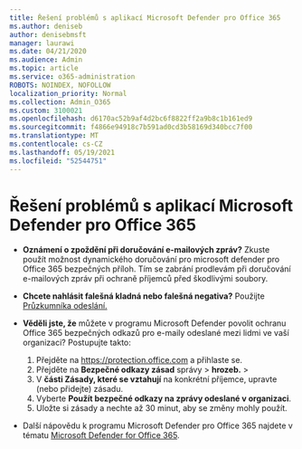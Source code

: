 ```yaml
---
title: Řešení problémů s aplikací Microsoft Defender pro Office 365
ms.author: deniseb
author: denisebmsft
manager: laurawi
ms.date: 04/21/2020
ms.audience: Admin
ms.topic: article
ms.service: o365-administration
ROBOTS: NOINDEX, NOFOLLOW
localization_priority: Normal
ms.collection: Admin_O365
ms.custom: 3100021
ms.openlocfilehash: d6170ac52b9af4d2bc6f8822ff2a9b8c1b161ed9
ms.sourcegitcommit: f4866e94918c7b591ad0cd3b58169d340bcc7f00
ms.translationtype: MT
ms.contentlocale: cs-CZ
ms.lasthandoff: 05/19/2021
ms.locfileid: "52544751"
---
```

# <a name="troubleshoot-issues-with-microsoft-defender-for-office-365"></a>Řešení problémů s aplikací Microsoft Defender pro Office 365

- **Oznámení o zpoždění při doručování e-mailových zpráv?** Zkuste použít možnost dynamického doručování pro microsoft defender pro Office 365 bezpečných příloh. Tím se zabrání prodlevám při doručování e-mailových zpráv při ochraně příjemců před škodlivými soubory.
- **Chcete nahlásit falešná kladná nebo falešná negativa?** Použijte [Průzkumníka odeslání.](https://protection.office.com/reportsubmission)
- **Věděli jste, že** můžete v programu Microsoft Defender povolit ochranu Office 365 bezpečných odkazů pro e-maily odeslané mezi lidmi ve vaší organizaci? Postupujte takto:
    1. Přejděte na https://protection.office.com a přihlaste se.
    2. Přejděte na **Bezpečné odkazy zásad** správy  >  **hrozeb.**  >  
    3. V **části Zásady, které se vztahují** na konkrétní příjemce, upravte (nebo přidejte) zásadu.
    4. Vyberte **Použít bezpečné odkazy na zprávy odeslané v organizaci**.
    5. Uložte si zásady a nechte až 30 minut, aby se změny mohly použít.

- Další nápovědu k programu Microsoft Defender pro Office 365 najdete v tématu [Microsoft Defender for Office 365](/microsoft-365/security/office-365-security/office-365-atp).